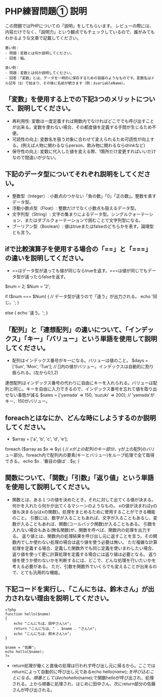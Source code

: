 # PHP練習問題① 説明
この問題ではPHPについての「説明」をしてもらいます。
レビューの際には、内容だけでなく、「説明力」という観点でもチェックしているので、誰がみてもわかるような文章で記載してください。

```
悪い例：
- 問題：変数とは何か説明してください。
- 回答：箱。

良い例：
- 問題：変数とは何か説明してください。
- 回答：「変数」とは、データを一時的に保存するための容器のようなものです。変数名はドル記号（$）で始まり、その後に名前が続きます（例：$variableName）。
```

## 「変数」を使用する上での下記3つのメリットについて、説明してください。
- 再利用性: 変数は一度定義すれば関数内でなければどこででも呼び出すことが出来る。変数を使わない場合、その都度値を定義する手間が生じるため不便。
- 可読性の向上: 変数名を扱う対象に合わせて変えられるため可読性が向上する。(例えば人物に関わるならperson、飲み物に関わるならdrinkなど)
- 保守性の向上: 変数に代入した値を変える際、1箇所だけ変更すればいいだけなので間違いが少ない。

## 下記のデータ型についてそれぞれ説明をしてください。
- 整数型（Integer）: 小数点のつかない「負の数」「0」「正の数」。整数を表すデータ型。
- 浮動小数点型（Float）: 整数だけでなく小数点も扱えるデータ型。
- 文字列型（String）: 文字の集まりによるデータ型。シングルクォーテーション、またはダブルクォーテーションで囲むことで文字列型になる。
- ブーリアン型（Boolean）: 値はtrueまたはfalseのどちらかを表す。論理型とも言う。

## ifで比較演算子を使用する場合の「==」と「===」の違いを説明してください。
- ==はデータ型が違っても値が同じならtrueを返す。===は値が同じでもデータ型が違ったらfalseを返す。

$num = 2;
$Num = '2';

if ($num === $Num) { // データ型が違うので「違う」が出力される。
    echo '同じ。';
}

else {
    echo '違う。';
}

## 「配列」と「連想配列」の違いについて、「インデックス」「キー」「バリュー」という単語を使用して説明してください。
- 配列はインデックス番号がキーになる。バリューは値のこと。
$days = ['Sun', 'Mon', 'Tue']; // []内の値がバリュー。インデックスは自動的に割り振られる。(左から0,1,2)

連想配列はインデックス番号の代わりに自由にキーを入れられる。バリューは配列と同じ。キーを自由に入力できるので、インデックス番号を忘れて値を取り出せない事態が減る
$sales = ['yamada' => 150, 'suzuki' => 200]; // 'yamada'がキー、150がバリュー。

## foreachとはなにか、どんな時にしようするのか説明してください。
- $array = ['a', 'b', 'c', 'd', 'e'];

foreach ($array as $x => $y) {
    // $xが上の配列のキー部分、$yが上の配列のバリュー部分。foreach内で配列内の要素(キーとバリュー)をループ処理で全て取得できる。
    echo $x . '番目の値は' . $y;
}

## 関数について、「関数」「引数」「返り値」という単語を使用して説明してください。
- 関数とは、ある１つの値を決めたとき，それに対して出てくる値が決まる。何かを入れたら何かが出てくるマシーンのようなもの。
xの値が決まればyの値も決まる(yはxの関数)。処理をまとめるために使用することができる機能のこと。
引数には、数字が入ることもあれば、文字が入ることもあるし、変数が入ることもあれば、関数(コールバック関数)が入ることもある。
引数を入れない場合もある(無名関数)が、関数を呼べば、関数内の処理を出力する。
返り値とは、関数内の処理結果を呼び出し元に返すことを言う。その関数内でしか使わない処理の場合は返り値を使う必要は無い。
ただ複雑な計算処理を定義する場合、定義した関数外でも同じ定義を使いまわしたい場合、返り値を使って更に計算処理を定義する場合には返り値は必要となる。
返り値を使うか使わないかを判断するには、どこで、どんな処理を行いたいかを考える必要がある。
ただ、引数を関数外でいくらでも変えることが出来るので、とても汎用的な機能。
## 下記コードを実行し、「こんにちは、鈴木さん」が出力されない理由を説明してください。
```
<?php
function hello($name)
{
    echo "こんにちは、田中さん\n";
    return "こんにちは、" . $name . "さん\n";
    echo "こんにちは、鈴木さん\n";
}

$name = "佐藤";
echo hello($name);
?>
```
- return処理が働くと直後の処理は行われず呼び出し元に帰るから。ここではreturnによって自動的に呼び出し元であるecho hello($name);を呼び込むことになる。
順番としてはecho hello($name);で関数helloが呼び出され、処理される。上から順番に処理され、はじめに田中さん、次にreturn部分の佐藤さんが呼び出される。